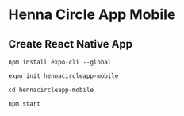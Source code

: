 # Henna Circle App Mobile

## Create React Native App
```shell
npm install expo-cli --global
```

```shell
expo init hennacircleapp-mobile
```

```shell
cd hennacircleapp-mobile
```

```shell
npm start
```


